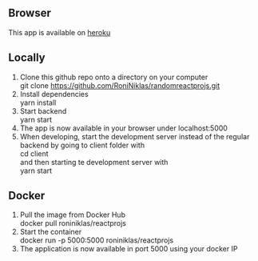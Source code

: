 ## Browser

This app is available on [heroku](https://roninreactprojs.herokuapp.com/)

## Locally
1. Clone this github repo onto a directory on your computer  
git clone https://github.com/RoniNiklas/randomreactprojs.git  
2. Install dependencies  
yarn install 
3. Start backend  
yarn start  
4. The app is now available in your browser under localhost:5000  
5. When developing, start the development server instead of the regular backend by going to client folder with  
cd client  
and then starting te development server with  
yarn start  

## Docker
1. Pull the image from Docker Hub  
docker pull roniniklas/reactprojs  
2. Start the container  
docker run -p 5000:5000 roniniklas/reactprojs   
3. The application is now available in port 5000 using your docker IP  
